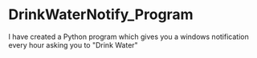 # DrinkWaterNotify_Program
I have created a Python program which gives you a windows notification every hour asking you to "Drink Water" 
